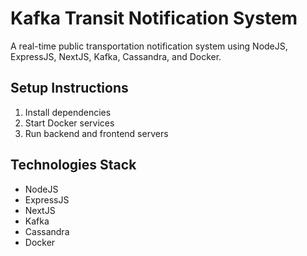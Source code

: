 # Kafka Transit Notification System

A real-time public transportation notification system using NodeJS, ExpressJS, NextJS, Kafka, Cassandra, and Docker.

## Setup Instructions

1. Install dependencies
2. Start Docker services
3. Run backend and frontend servers

## Technologies Stack

- NodeJS
- ExpressJS
- NextJS
- Kafka
- Cassandra
- Docker